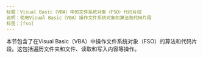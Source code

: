 ```yaml
---
标题：Visual Basic（VBA）中的文件系统对象（FSO）代码片段
说明：使用Visual Basic（VBA）操作文件系统对象的算法和代码片段
标签：[fso]
---
```


本节包含了在Visual Basic（VBA）中操作文件系统对象（FSO）的算法和代码片段。这包括遍历文件夹和文件、读取和写入内容等操作。